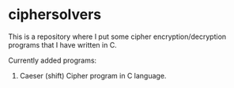 # ciphersolvers
This is a repository where I put some cipher encryption/decryption programs that I have written in C. 

Currently added programs:

1. Caeser (shift) Cipher program in C language. 
